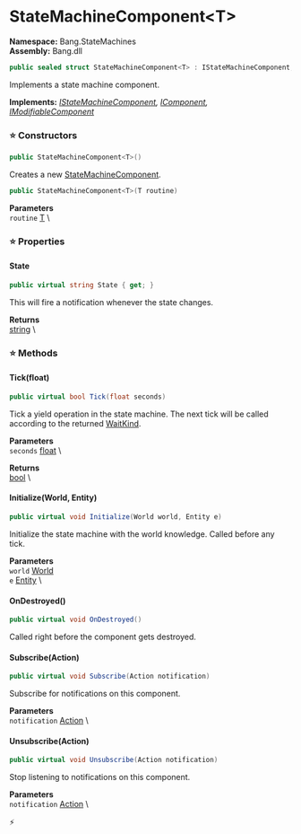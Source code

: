 # StateMachineComponent\<T\>

**Namespace:** Bang.StateMachines \
**Assembly:** Bang.dll

```csharp
public sealed struct StateMachineComponent<T> : IStateMachineComponent, IComponent, IModifiableComponent
```

Implements a state machine component.

**Implements:** _[IStateMachineComponent](../..//Bang/StateMachines/IStateMachineComponent.html), [IComponent](../..//Bang/Components/IComponent.html), [IModifiableComponent](../..//Bang/Components/IModifiableComponent.html)_

### ⭐ Constructors
```csharp
public StateMachineComponent<T>()
```

Creates a new [StateMachineComponent<T>](../..//Bang/StateMachines/StateMachineComponent-1.html).

```csharp
public StateMachineComponent<T>(T routine)
```

**Parameters** \
`routine` [T](../..//) \

### ⭐ Properties
#### State
```csharp
public virtual string State { get; }
```

This will fire a notification whenever the state changes.

**Returns** \
[string](https://learn.microsoft.com/en-us/dotnet/api/System.String?view=net-7.0) \
### ⭐ Methods
#### Tick(float)
```csharp
public virtual bool Tick(float seconds)
```

Tick a yield operation in the state machine. The next tick will be called according to the returned [WaitKind](../..//Bang/StateMachines/WaitKind.html).

**Parameters** \
`seconds` [float](https://learn.microsoft.com/en-us/dotnet/api/System.Single?view=net-7.0) \

**Returns** \
[bool](https://learn.microsoft.com/en-us/dotnet/api/System.Boolean?view=net-7.0) \

#### Initialize(World, Entity)
```csharp
public virtual void Initialize(World world, Entity e)
```

Initialize the state machine with the world knowledge. Called before any tick.

**Parameters** \
`world` [World](../..//Bang/World.html) \
`e` [Entity](../..//Bang/Entities/Entity.html) \

#### OnDestroyed()
```csharp
public virtual void OnDestroyed()
```

Called right before the component gets destroyed.

#### Subscribe(Action)
```csharp
public virtual void Subscribe(Action notification)
```

Subscribe for notifications on this component.

**Parameters** \
`notification` [Action](https://learn.microsoft.com/en-us/dotnet/api/System.Action?view=net-7.0) \

#### Unsubscribe(Action)
```csharp
public virtual void Unsubscribe(Action notification)
```

Stop listening to notifications on this component.

**Parameters** \
`notification` [Action](https://learn.microsoft.com/en-us/dotnet/api/System.Action?view=net-7.0) \



⚡